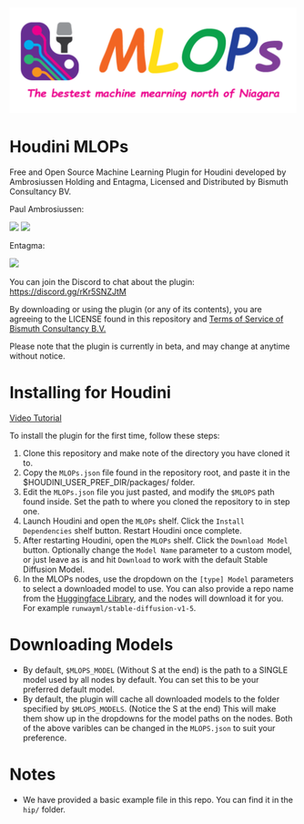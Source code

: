 ![SideFXLabs logo](https://github.com/Bismuth-Consultancy-BV/MLOPs/blob/main/help/images/mlops_banner.png)

# Houdini MLOPs
Free and Open Source Machine Learning Plugin for Houdini developed by Ambrosiussen Holding and Entagma, Licensed and Distributed by Bismuth Consultancy BV.

Paul Ambrosiussen:

[![](https://img.shields.io/badge/twitter-%230077B5.svg?style=for-the-badge&logo=twitter)](https://twitter.com/ambrosiussen_p)
[![](https://img.shields.io/badge/linkedin-%230077B5.svg?style=for-the-badge&logo=linkedin)](https://www.linkedin.com/in/paulambrosiussen/)

Entagma:

[![](https://img.shields.io/badge/twitter-%230077B5.svg?style=for-the-badge&logo=twitter)](https://twitter.com/entagma)

You can join the Discord to chat about the plugin: https://discord.gg/rKr5SNZJtM

By downloading or using the plugin (or any of its contents), you are agreeing to the LICENSE found in this repository and [Terms of Service of Bismuth Consultancy B.V.](https://www.bismuthconsultancy.com/s/EN_Terms_And_Conditions-f5sk.pdf)

Please note that the plugin is currently in beta, and may change at anytime without notice.

# Installing for Houdini
[Video Tutorial](https://youtu.be/rtgghkYKKLY)

To install the plugin for the first time, follow these steps:
1. Clone this repository and make note of the directory you have cloned it to.
2. Copy the `MLOPs.json` file found in the repository root, and paste it in the $HOUDINI_USER_PREF_DIR/packages/ folder.
3. Edit the `MLOPs.json` file you just pasted, and modify the `$MLOPS` path found inside. Set the path to where you cloned the repository to in step one.
4. Launch Houdini and open the `MLOPs` shelf. Click the `Install Dependencies` shelf button. Restart Houdini once complete.
5. After restarting Houdini, open the `MLOPs` shelf. Click the `Download Model` button. Optionally change the `Model Name` parameter to a custom model, or just leave as is and hit `Download` to work with the default Stable Diffusion Model.
6. In the MLOPs nodes, use the dropdown on the `[type] Model` parameters to select a downloaded model to use. You can also provide a repo name from the [Huggingface Library](https://huggingface.co/models?pipeline_tag=text-to-image&sort=downloads), and the nodes will download it for you. For example `runwayml/stable-diffusion-v1-5`.


# Downloading Models
- By default, `$MLOPS_MODEL` (Without S at the end) is the path to a SINGLE model used by all nodes by default. You can set this to be your preferred default model.
- By default, the plugin will cache all downloaded models to the folder specified by `$MLOPS_MODELS`. (Notice the S at the end) This will make them show up in the dropdowns for the model paths on the nodes.
Both of the above varibles can be changed in the `MLOPS.json` to suit your preference.

# Notes
- We have provided a basic example file in this repo. You can find it in the `hip/` folder.
